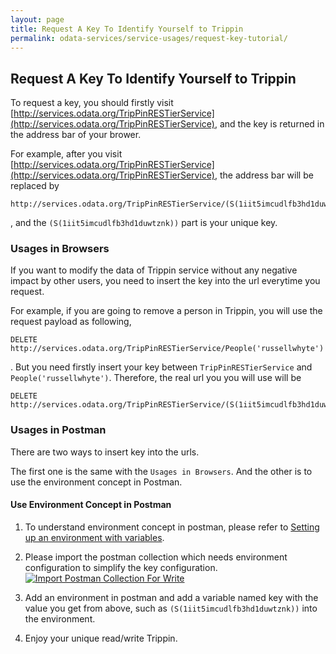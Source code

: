 ```yaml
---
layout: page
title: Request A Key To Identify Yourself to Trippin
permalink: odata-services/service-usages/request-key-tutorial/
---
```


## Request A Key To Identify Yourself to Trippin

To request a key, you should firstly visit 
[http://services.odata.org/TripPinRESTierService](http://services.odata.org/TripPinRESTierService), 
and the key is returned in the address bar of your brower.

For example, after you visit 
[http://services.odata.org/TripPinRESTierService](http://services.odata.org/TripPinRESTierService), 
the address bar will be replaced by 

```
http://services.odata.org/TripPinRESTierService/(S(1iit5imcudlfb3hd1duwtznk))/
```

, and the `(S(1iit5imcudlfb3hd1duwtznk))` part is your unique key.


### Usages in Browsers

If you want to modify the data of Trippin service without any negative impact by other users, 
you need to insert the key into the url everytime you request.

For example, if you are going to remove a person in Trippin, 
you will use the request payload as following,

```
DELETE http://services.odata.org/TripPinRESTierService/People('russellwhyte')
```

. But you need firstly insert your key between `TripPinRESTierService` and `People('russellwhyte')`. 
Therefore, the real url you you will use will be 

```
DELETE http://services.odata.org/TripPinRESTierService/(S(1iit5imcudlfb3hd1duwtznk))/People('russellwhyte')
```

### Usages in Postman

There are two ways to insert key into the urls.

The first one is the same with the `Usages in Browsers`. And the other is to use the environment concept in Postman.

#### Use Environment Concept in Postman

1. To understand environment concept in postman, please refer to 
[Setting up an environment with variables](https://www.getpostman.com/docs/environments).

2. Please import the postman collection which needs environment configuration to simplify the key configuration.
[![Import Postman Collection For Write](https://run.pstmn.io/button.svg)](https://app.getpostman.com/run-collection/7e8ea944a01c65d2cdc3)

3. Add an environment in postman and add a variable named key with the value you get from above, 
such as `(S(1iit5imcudlfb3hd1duwtznk))` into the environment.

4. Enjoy your unique read/write Trippin.